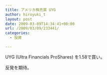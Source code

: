 ```yaml
---
title: アメリカ株売買 UYG
author: hiroyuki_t
layout: post
date: 2009-03-09T14:34:41+00:00
url: /2009/03/09/233441/
categories:
  - 投資

---
```

<div class="section">
  <p>
    UYG (Ultra Financials ProShares) を1.58で買い。
  </p>
  
  <p>
    反発を期待。
  </p>
</div>